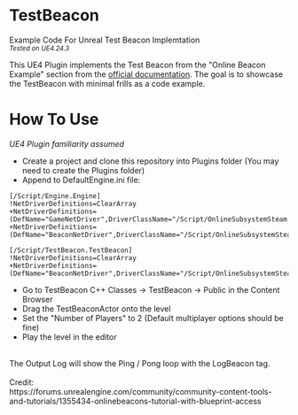 # TestBeacon
Example Code For Unreal Test Beacon Implemtation<br>
<sup><i>Tested on UE4.24.3</i></sup>

This UE4 Plugin implements the Test Beacon from the "Online Beacon Example" section from the [official documentation](https://docs.unrealengine.com/en-US/Gameplay/Networking/OnlineBeacons/index.html).
The goal is to showcase the TestBeacon with minimal frills as a code example.

# How To Use
<i>UE4 Plugin familiarity assumed</i><br>
* Create a project and clone this repository into Plugins folder (You may need to create the Plugins folder)
* Append to DefaultEngine.ini file:<br>
```
[/Script/Engine.Engine]
!NetDriverDefinitions=ClearArray
+NetDriverDefinitions=(DefName="GameNetDriver",DriverClassName="/Script/OnlineSubsystemSteam.SteamNetDriver",DriverClassNameFallback="/Script/OnlineSubsystemUtils.IpNetDriver")
+NetDriverDefinitions=(DefName="BeaconNetDriver",DriverClassName="/Script/OnlineSubsystemSteam.SteamNetDriver",DriverClassNameFallback="/Script/OnlineSubsystemUtils.IpNetDriver")

[/Script/TestBeacon.TestBeacon]
!NetDriverDefinitions=ClearArray
+NetDriverDefinitions=(DefName="BeaconNetDriver",DriverClassName="/Script/OnlineSubsystemSteam.SteamNetDriver",DriverClassNameFallback="/Script/OnlineSubsystemUtils.IpNetDriver")
```
* Go to TestBeacon C++ Classes -> TestBeacon -> Public in the Content Browser
* Drag the TestBeaconActor onto the level
* Set the "Number of Players" to 2 (Default multiplayer options should be fine)
* Play the level in the editor
<br>
The Output Log will show the Ping / Pong loop with the LogBeacon tag.<br><br>
Credit:<br>
https://forums.unrealengine.com/community/community-content-tools-and-tutorials/1355434-onlinebeacons-tutorial-with-blueprint-access
